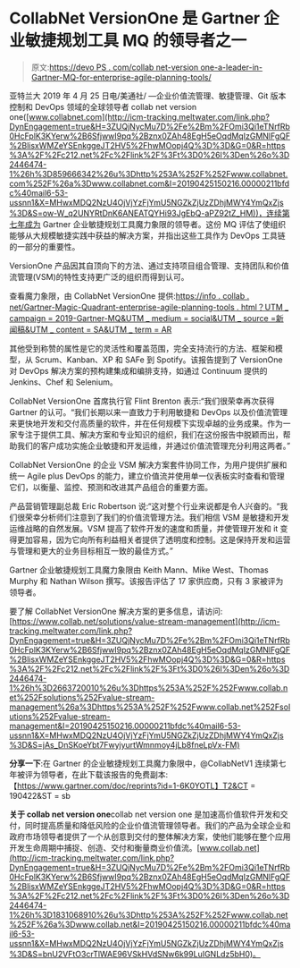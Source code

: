 # CollabNet VersionOne 是 Gartner 企业敏捷规划工具 MQ 的领导者之一

> 原文:[https://devo PS . com/collab net-version one-a-leader-in-Gartner-MQ-for-enterprise-agile-planning-tools/](https://devops.com/collabnet-versionone-a-leader-in-gartners-mq-for-enterprise-agile-planning-tools/)

亚特兰大 2019 年 4 月 25 日电/美通社/ —企业价值流管理、敏捷管理、Git 版本控制和 DevOps 领域的全球领导者 collab net version one([www.collabnet.com](http://icm-tracking.meltwater.com/link.php?DynEngagement=true&H=3ZUQjNycMu7D%2Fe%2Bm%2FOmi3Qi1eTNrfRb0HcFplK3KYerw%2B6SfjwwI9pq%2Bznx0ZAh48EgH5eOqdMqIzGMNlFgQF%2BlisxWMZeYSEnkggeJT2HV5%2FhwMOopj4Q%3D%3D&G=0&R=https%3A%2F%2Fc212.net%2Fc%2Flink%2F%3Ft%3D0%26l%3Den%26o%3D2446474-1%26h%3D859666342%26u%3Dhttp%253A%252F%252Fwww.collabnet.com%252F%26a%3Dwww.collabnet.com&I=20190425150216.00000211bfdc%40mail6-53-ussnn1&X=MHwxMDQ2NzU4OjVjYzFjYmU5NGZkZjUzZDhjMWY4YmQxZjs%3D&S=ow-W_q2UNYRtDnK6ANEATQYHi93JgEbQ-aPZ92tZ_HM))，连续第七年成为 Gartner 企业敏捷规划工具魔力象限的领导者。这份 MQ 评估了使组织能够从大规模敏捷实践中获益的解决方案，并指出这些工具作为 DevOps 工具链的一部分的重要性。

VersionOne 产品因其自顶向下的方法、通过支持项目组合管理、支持团队和价值流管理(VSM)的特性支持更广泛的组织而得到认可。

查看魔力象限，由 CollabNet VersionOne 提供:[https://info . collab . net/Gartner-Magic-Quadrant-enterprise-agile-planning-tools . html？UTM _ campaign = 2019-Gartner-MQ&UTM _ medium = social&UTM _ source =新闻稿&UTM _ content = SA&UTM _ term = AR](http://icm-tracking.meltwater.com/link.php?DynEngagement=true&H=3ZUQjNycMu7D%2Fe%2Bm%2FOmi3Qi1eTNrfRb0HcFplK3KYerw%2B6SfjwwI9pq%2Bznx0ZAh48EgH5eOqdMqIzGMNlFgQF%2BlisxWMZeYSEnkggeJT2HV5%2FhwMOopj4Q%3D%3D&G=0&R=https%3A%2F%2Fc212.net%2Fc%2Flink%2F%3Ft%3D0%26l%3Den%26o%3D2446474-1%26h%3D3844816311%26u%3Dhttps%253A%252F%252Finfo.collab.net%252Fgartner-magic-quadrant-enterprise-agile-planning-tools.html%253Futm_campaign%253D2019-Gartner-MQ%2526utm_medium%253Dsocial%2526utm_source%253Dpress-release%2526utm_content%253DSA%2526utm_term%253DAR%26a%3Dhttps%253A%252F%252Finfo.collab.net%252Fgartner-magic-quadrant-enterprise-agile-planning-tools.html%253Futm_campaign%253D2019-Gartner-MQ%2526utm_medium%253Dsocial%2526utm_source%253Dpress-release%2526utm_content%253DSA%2526utm_term%253DAR&I=20190425150216.00000211bfdc%40mail6-53-ussnn1&X=MHwxMDQ2NzU4OjVjYzFjYmU5NGZkZjUzZDhjMWY4YmQxZjs%3D&S=LFB_mriFa0qKbT_7j6EGpznLoUdfOoaDvCNpFCH_3b0)

其他受到称赞的属性是它的灵活性和覆盖范围，完全支持流行的方法、框架和模型，从 Scrum、Kanban、XP 和 SAFe 到 Spotify。该报告提到了 VersionOne 对 DevOps 解决方案的预构建集成和编排支持，如通过 Continuum 提供的 Jenkins、Chef 和 Selenium。

CollabNet VersionOne 首席执行官 Flint Brenton 表示:“我们很荣幸再次获得 Gartner 的认可。“我们长期以来一直致力于利用敏捷和 DevOps 以及价值流管理来更快地开发和交付高质量的软件，并在任何规模下实现卓越的业务成果。作为一家专注于提供工具、解决方案和专业知识的组织，我们在这份报告中脱颖而出，帮助我们的客户成功实施企业敏捷和开发运维，并通过价值流管理充分利用这两者。”

CollabNet VersionOne 的企业 VSM 解决方案套件协同工作，为用户提供扩展和统一 Agile plus DevOps 的能力，建立价值流并使用单一仪表板实时查看和管理它们，以衡量、监控、预测和改进其产品组合的重要方面。

产品营销管理副总裁 Eric Robertson 说:“这对整个行业来说都是令人兴奋的。“我们很荣幸分析师们注意到了我们的价值流管理方法。我们相信 VSM 是敏捷和开发运维战略的自然发展。VSM 提高了软件开发的速度和质量，并使管理开发和 it 变得更加容易，因为它向所有利益相关者提供了透明度和控制。这是保持开发和运营与管理和更大的业务目标相互一致的最佳方式。”

Gartner 企业敏捷规划工具魔力象限由 Keith Mann、Mike West、Thomas Murphy 和 Nathan Wilson 撰写。该报告评估了 17 家供应商，只有 3 家被评为领导者。

要了解 CollabNet VersionOne 解决方案的更多信息，请访问:[https://www.collab.net/solutions/value-stream-management](http://icm-tracking.meltwater.com/link.php?DynEngagement=true&H=3ZUQjNycMu7D%2Fe%2Bm%2FOmi3Qi1eTNrfRb0HcFplK3KYerw%2B6SfjwwI9pq%2Bznx0ZAh48EgH5eOqdMqIzGMNlFgQF%2BlisxWMZeYSEnkggeJT2HV5%2FhwMOopj4Q%3D%3D&G=0&R=https%3A%2F%2Fc212.net%2Fc%2Flink%2F%3Ft%3D0%26l%3Den%26o%3D2446474-1%26h%3D2663720010%26u%3Dhttps%253A%252F%252Fwww.collab.net%252Fsolutions%252Fvalue-stream-management%26a%3Dhttps%253A%252F%252Fwww.collab.net%252Fsolutions%252Fvalue-stream-management&I=20190425150216.00000211bfdc%40mail6-53-ussnn1&X=MHwxMDQ2NzU4OjVjYzFjYmU5NGZkZjUzZDhjMWY4YmQxZjs%3D&S=jAs_DnSKoeYbt7FwyjyurtWmnmoy4jLb8fneLpVx-FM)

**分享一下**:在 Gartner 的企业敏捷规划工具魔力象限中，@CollabNetV1 连续第七年被评为领导者，在此下载该报告的免费副本:【https://www.gartner.com/doc/reprints?id=1-6K0YOTL】T2&CT = 190422&ST = sb

**关于 collab net version one**collab net version one 是加速高价值软件开发和交付，同时提高质量和降低风险的企业价值流管理领导者。我们的产品为全球企业和政府市场领导者提供了一个从创意到交付的整体解决方案，使他们能够在整个应用开发生命周期中捕捉、创造、交付和衡量商业价值流。[www.collab.net](http://icm-tracking.meltwater.com/link.php?DynEngagement=true&H=3ZUQjNycMu7D%2Fe%2Bm%2FOmi3Qi1eTNrfRb0HcFplK3KYerw%2B6SfjwwI9pq%2Bznx0ZAh48EgH5eOqdMqIzGMNlFgQF%2BlisxWMZeYSEnkggeJT2HV5%2FhwMOopj4Q%3D%3D&G=0&R=https%3A%2F%2Fc212.net%2Fc%2Flink%2F%3Ft%3D0%26l%3Den%26o%3D2446474-1%26h%3D1831068910%26u%3Dhttp%253A%252F%252Fwww.collab.net%252F%26a%3Dwww.collab.net&I=20190425150216.00000211bfdc%40mail6-53-ussnn1&X=MHwxMDQ2NzU4OjVjYzFjYmU5NGZkZjUzZDhjMWY4YmQxZjs%3D&S=bnU2VFtO3crTlWAE96VSkHVdSNw6k99LuIGNLdz5bH0)。